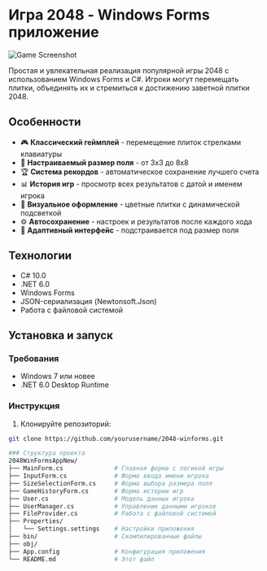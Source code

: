 # Игра 2048 - Windows Forms приложение

![Game Screenshot](screenshot.png)

Простая и увлекательная реализация популярной игры 2048 с использованием Windows Forms и C#. Игроки могут перемещать плитки, объединять их и стремиться к достижению заветной плитки 2048.

## Особенности

- 🎮 **Классический геймплей** - перемещение плиток стрелками клавиатуры
- 📏 **Настраиваемый размер поля** - от 3x3 до 8x8
- 🏆 **Система рекордов** - автоматическое сохранение лучшего счета
- 📊 **История игр** - просмотр всех результатов с датой и именем игрока
- 🎨 **Визуальное оформление** - цветные плитки с динамической подсветкой
- ⚙️ **Автосохранение** - настроек и результатов после каждого хода
- 📱 **Адаптивный интерфейс** - подстраивается под размер поля

## Технологии

- C# 10.0
- .NET 6.0
- Windows Forms
- JSON-сериализация (Newtonsoft.Json)
- Работа с файловой системой

## Установка и запуск

### Требования
- Windows 7 или новее
- .NET 6.0 Desktop Runtime

### Инструкция
1. Клонируйте репозиторий:
```bash
git clone https://github.com/yourusername/2048-winforms.git

### Структура проекта
2048WinFormsAppNew/
├── MainForm.cs              # Главная форма с логикой игры
├── InputForm.cs             # Форма ввода имени игрока
├── SizeSelectionForm.cs     # Форма выбора размера поля
├── GameHistoryForm.cs       # Форма истории игр
├── User.cs                  # Модель данных игрока
├── UserManager.cs           # Управление данными игроков
├── FileProvider.cs          # Работа с файловой системой
├── Properties/
│   └── Settings.settings    # Настройки приложения
├── bin/                     # Скомпилированные файлы
├── obj/
├── App.config               # Конфигурация приложения
└── README.md                # Этот файл
